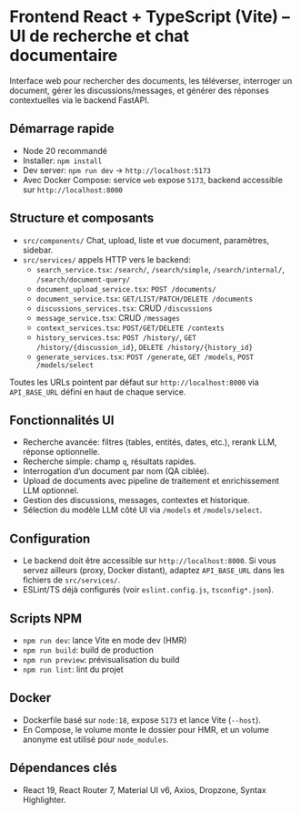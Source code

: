 # Frontend React + TypeScript (Vite) – UI de recherche et chat documentaire

Interface web pour rechercher des documents, les téléverser, interroger un document, gérer les discussions/messages, et générer des réponses contextuelles via le backend FastAPI.

## Démarrage rapide

- Node 20 recommandé
- Installer: `npm install`
- Dev server: `npm run dev` → `http://localhost:5173`
- Avec Docker Compose: service `web` expose `5173`, backend accessible sur `http://localhost:8000`

## Structure et composants

- `src/components/` Chat, upload, liste et vue document, paramètres, sidebar.
- `src/services/` appels HTTP vers le backend:
  - `search_service.tsx`: `/search/`, `/search/simple`, `/search/internal/`, `/search/document-query/`
  - `document_upload_service.tsx`: `POST /documents/`
  - `document_service.tsx`: `GET/LIST/PATCH/DELETE /documents`
  - `discussions_services.tsx`: CRUD `/discussions`
  - `message_service.tsx`: CRUD `/messages`
  - `context_services.tsx`: `POST/GET/DELETE /contexts`
  - `history_services.tsx`: `POST /history/`, `GET /history/{discussion_id}`, `DELETE /history/{history_id}`
  - `generate_services.tsx`: `POST /generate`, `GET /models`, `POST /models/select`

Toutes les URLs pointent par défaut sur `http://localhost:8000` via `API_BASE_URL` défini en haut de chaque service.

## Fonctionnalités UI

- Recherche avancée: filtres (tables, entités, dates, etc.), rerank LLM, réponse optionnelle.
- Recherche simple: champ `q`, résultats rapides.
- Interrogation d’un document par nom (QA ciblée).
- Upload de documents avec pipeline de traitement et enrichissement LLM optionnel.
- Gestion des discussions, messages, contextes et historique.
- Sélection du modèle LLM côté UI via `/models` et `/models/select`.

## Configuration

- Le backend doit être accessible sur `http://localhost:8000`. Si vous servez ailleurs (proxy, Docker distant), adaptez `API_BASE_URL` dans les fichiers de `src/services/`.
- ESLint/TS déjà configurés (voir `eslint.config.js`, `tsconfig*.json`).

## Scripts NPM

- `npm run dev`: lance Vite en mode dev (HMR)
- `npm run build`: build de production
- `npm run preview`: prévisualisation du build
- `npm run lint`: lint du projet

## Docker

- Dockerfile basé sur `node:18`, expose `5173` et lance Vite (`--host`).
- En Compose, le volume monte le dossier pour HMR, et un volume anonyme est utilisé pour `node_modules`.

## Dépendances clés

- React 19, React Router 7, Material UI v6, Axios, Dropzone, Syntax Highlighter.

